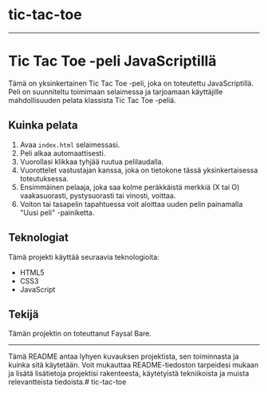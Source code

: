 # tic-tac-toe
---

# Tic Tac Toe -peli JavaScriptillä

Tämä on yksinkertainen Tic Tac Toe -peli, joka on toteutettu JavaScriptillä. Peli on suunniteltu toimimaan selaimessa ja tarjoamaan käyttäjille mahdollisuuden pelata klassista Tic Tac Toe -peliä.

## Kuinka pelata

1. Avaa `index.html` selaimessasi.
2. Peli alkaa automaattisesti.
3. Vuorollasi klikkaa tyhjää ruutua pelilaudalla.
4. Vuorottelet vastustajan kanssa, joka on tietokone tässä yksinkertaisessa toteutuksessa.
5. Ensimmäinen pelaaja, joka saa kolme peräkkäistä merkkiä (X tai O) vaakasuorasti, pystysuorasti tai vinosti, voittaa.
6. Voiton tai tasapelin tapahtuessa voit aloittaa uuden pelin painamalla "Uusi peli" -painiketta.

## Teknologiat

Tämä projekti käyttää seuraavia teknologioita:

- HTML5
- CSS3
- JavaScript

## Tekijä

Tämän projektin on toteuttanut Faysal Bare.

---

Tämä README antaa lyhyen kuvauksen projektista, sen toiminnasta ja kuinka sitä käytetään. Voit mukauttaa README-tiedoston tarpeidesi mukaan ja lisätä lisätietoja projektisi rakenteesta, käytetyistä tekniikoista ja muista relevantteista tiedoista.# tic-tac-toe
